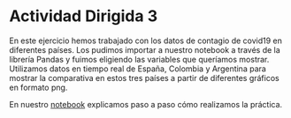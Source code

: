 # Actividad Dirigida 3

En este ejercicio hemos trabajado con los datos de contagio de covid19 en diferentes países. Los pudimos importar a nuestro notebook a través
de la librería Pandas y fuimos eligiendo las variables que queríamos mostrar. Utilizamos datos en tiempo real de España, Colombia y Argentina
para mostrar la comparativa en estos tres países a partir de diferentes gráficos en formato png.

En nuestro [notebook](https://github.com/nebrijas/periodismodedatos-robertogr19/blob/main/AD3_api-covid19-pandas-plot.ipynb) explicamos paso a paso cómo realizamos la práctica.
